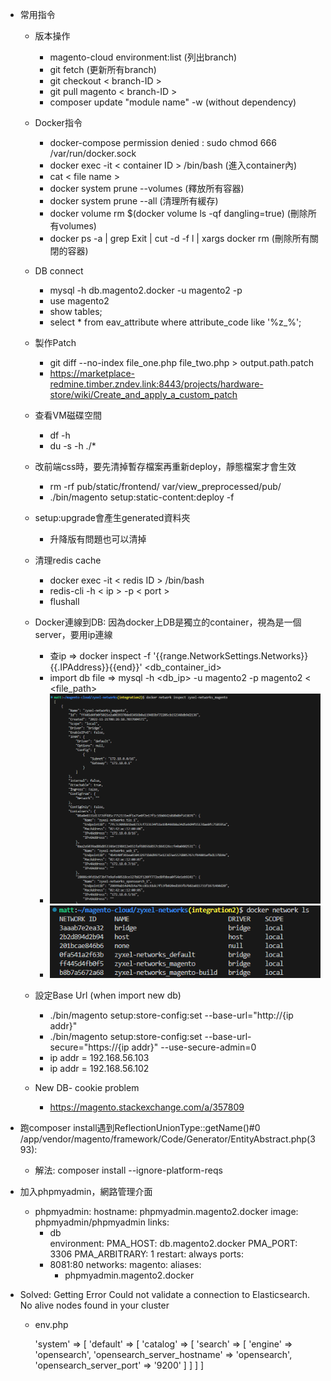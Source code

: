 * 常用指令
  * 版本操作
    * magento-cloud environment:list (列出branch)
    * git fetch (更新所有branch)
    * git checkout < branch-ID >
    * git pull magento < branch-ID >
    * composer update "module name" -w (without dependency)
  * Docker指令 
    * docker-compose permission denied : sudo chmod 666 /var/run/docker.sock
    * docker exec -it < container ID > /bin/bash  (進入container內)
    * cat < file name >
    * docker system prune --volumes (釋放所有容器)
    * docker system prune --all (清理所有緩存)
    * docker volume rm $(docker volume ls -qf dangling=true) (刪除所有volumes)
    * docker ps -a | grep Exit | cut -d -f l | xargs docker rm (刪除所有關閉的容器)
  * DB connect
    * mysql -h db.magento2.docker -u magento2 -p
    * use magento2
    * show tables;
    * select * from eav_attribute where attribute_code like '%z_%';
  * 製作Patch
    * git diff --no-index file_one.php file_two.php > output.path.patch
    * https://marketplace-redmine.timber.zndev.link:8443/projects/hardware-store/wiki/Create_and_apply_a_custom_patch
  * 查看VM磁碟空間 
    * df -h
    * du -s -h ./*

  * 改前端css時，要先清掉暫存檔案再重新deploy，靜態檔案才會生效
    * rm -rf pub/static/frontend/ var/view_preprocessed/pub/
    * ./bin/magento setup:static-content:deploy -f 
 
  * setup:upgrade會產生generated資料夾
    * 升降版有問題也可以清掉 
  
  * 清理redis cache 
    * docker exec -it < redis ID > /bin/bash
    * redis-cli -h < ip > -p < port >
    * flushall
  
  * Docker連線到DB: 因為docker上DB是獨立的container，視為是一個server，要用ip連線
    * 查ip => docker inspect -f '{{range.NetworkSettings.Networks}}{{.IPAddress}}{{end}}' <db_container_id>
    * import db file => mysql -h <db_ip> -u magento2 -p magento2 < <file_path>
    * ![image](https://github.com/Tommy850517/Magento-cloud/blob/209088f05a4f9c6e13908c7debe3f6243176d01a/image/MicrosoftTeams-image%20(1).png)
    * ![image](https://github.com/Tommy850517/Magento-cloud/blob/209088f05a4f9c6e13908c7debe3f6243176d01a/image/MicrosoftTeams-image%20(2).png)
  * 設定Base Url (when import new db)
    * ./bin/magento setup:store-config:set --base-url="http://{ip addr}"
    * ./bin/magento setup:store-config:set --base-url-secure="https://{ip addr}" --use-secure-admin=0
    * ip addr = 192.168.56.103
    * ip addr = 192.168.56.102
    
  * New DB- cookie problem
    *  https://magento.stackexchange.com/a/357809 

 * 跑composer install遇到ReflectionUnionType::getName()#0 /app/vendor/magento/framework/Code/Generator/EntityAbstract.php(393):
    * 解法: composer install --ignore-platform-reqs
  
 * 加入phpmyadmin，網路管理介面
   * phpmyadmin:
    hostname: phpmyadmin.magento2.docker
    image: phpmyadmin/phpmyadmin
    links:
      - db    
    environment:
      PMA_HOST: db.magento2.docker
      PMA_PORT: 3306
      PMA_ARBITRARY: 1
    restart: always
    ports:
      - 8081:80
    networks:
      magento:
        aliases:
          - phpmyadmin.magento2.docker
* Solved: Getting Error Could not validate a connection to Elasticsearch. No alive nodes found in your cluster
  * env.php
 
    'system' => [
        'default' => [
            'catalog' => [
                'search' => [
                    'engine' => 'opensearch',
                    'opensearch_server_hostname' => 'opensearch',
                    'opensearch_server_port' => '9200'
                ]
            ]
        ]
    ]
